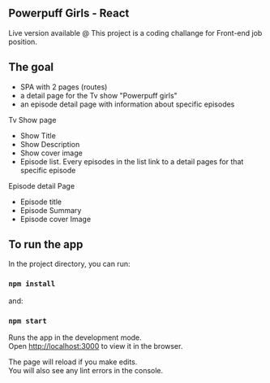 ## Powerpuff Girls - React

Live version available @ 
This project is a coding challange for Front-end job position. 

## The goal 

- SPA with 2 pages (routes)
- a detail page for the Tv show "Powerpuff girls"
- an episode detail page with information about specific episodes

Tv Show page 
- Show Title
- Show Description
- Show cover image
- Episode list. Every episodes in the list link to a detail pages for that specific episode

Episode detail Page
- Episode title
- Episode Summary
- Episode cover Image

## To run the app

In the project directory, you can run:

### `npm install`

and:

### `npm start`

Runs the app in the development mode.<br />
Open [http://localhost:3000](http://localhost:3000) to view it in the browser.

The page will reload if you make edits.<br />
You will also see any lint errors in the console.
